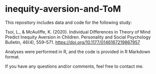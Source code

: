 # inequity-aversion-and-ToM

This repository includes data and code for the following study: 

Tsoi, L., & McAuliffe, K. (2020). Individual Differences in Theory of Mind Predict Inequity Aversion in Children. Personality and Social Psychology Bulletin, 46(4), 559–571. https://doi.org/10.1177/0146167219867957

Analyses were performed in R, and the code is provided in R Markdown format.

If you have any questions and/or comments, feel free to contact me.
